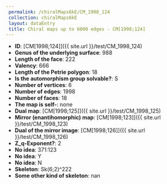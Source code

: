 ```yaml
--- 
 permalink: /chiralMaps6kE/CM_1998_124 
 collection: chiralMaps6kE
 layout: dataEntry
 title: Chiral maps up to 6000 edges - CM[1998;124]
---
```


- **ID**: [CM[1998;124]]({{ site.url }}/test/CM_1998_124)
- **Genus of the underlying surface**: 988
- **Length of the face**: 222
- **Valency**: 666
- **Length of the Petrie polygon**: 18
- **Is the automorphism group solvable?**: S
- **Number of vertices**: 6
- **Number of edges**: 1998
- **Number of faces**: 18
- **The map is self-**: none
- **Dual map**: [CM[1998;125]]({{ site.url }}/test/CM_1998_125)
- **Mirror (enantihomorphic) map**: [CM[1998;123]]({{ site.url }}/test/CM_1998_123)
- **Dual of the mirror image**: [CM[1998;126]]({{ site.url }}/test/CM_1998_126)
- **Z_q-Exponent?**: 2
- **No idea**:  371:123
- **No idea**: Y
- **No idea**: N
- **Skeleton**: Sk(6;2)^222
- **Some other kind of skeleton**: nan
